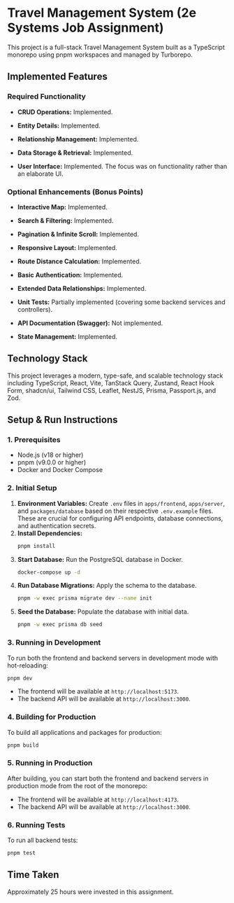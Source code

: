 # Travel Management System (2e Systems Job Assignment)

This project is a full-stack Travel Management System built as a TypeScript monorepo using pnpm workspaces and managed by Turborepo.

## Implemented Features

### Required Functionality

- **CRUD Operations:** Implemented.

- **Entity Details:** Implemented.

- **Relationship Management:** Implemented.

- **Data Storage & Retrieval:** Implemented.

- **User Interface:** Implemented. The focus was on functionality rather than an elaborate UI.

### Optional Enhancements (Bonus Points)

- **Interactive Map:** Implemented.

- **Search & Filtering:** Implemented.

- **Pagination & Infinite Scroll:** Implemented.

- **Responsive Layout:** Implemented.

- **Route Distance Calculation:** Implemented.

- **Basic Authentication:** Implemented.

- **Extended Data Relationships:** Implemented.

- **Unit Tests:** Partially implemented (covering some backend services and controllers).

- **API Documentation (Swagger):** Not implemented.

- **State Management:** Implemented.

## Technology Stack

This project leverages a modern, type-safe, and scalable technology stack including TypeScript, React, Vite, TanStack Query, Zustand, React Hook Form, shadcn/ui, Tailwind CSS, Leaflet, NestJS, Prisma, Passport.js, and Zod.

## Setup & Run Instructions

### 1. Prerequisites

- Node.js (v18 or higher)
- pnpm (v9.0.0 or higher)
- Docker and Docker Compose

### 2. Initial Setup

1.  **Environment Variables:** Create `.env` files in `apps/frontend`, `apps/server`, and `packages/database` based on their respective `.env.example` files. These are crucial for configuring API endpoints, database connections, and authentication secrets.
2.  **Install Dependencies:**
    ```bash
    pnpm install
    ```
3.  **Start Database:** Run the PostgreSQL database in Docker.
    ```bash
    docker-compose up -d
    ```
4.  **Run Database Migrations:** Apply the schema to the database.
    ```bash
    pnpm -w exec prisma migrate dev --name init
    ```
5.  **Seed the Database:** Populate the database with initial data.
    ```bash
    pnpm -w exec prisma db seed
    ```

### 3. Running in Development

To run both the frontend and backend servers in development mode with hot-reloading:

```bash
pnpm dev
```

- The frontend will be available at `http://localhost:5173`.
- The backend API will be available at `http://localhost:3000`.

### 4. Building for Production

To build all applications and packages for production:

```bash
pnpm build
```

### 5. Running in Production

After building, you can start both the frontend and backend servers in production mode from the root of the monorepo:

- The frontend will be available at `http://localhost:4173`.
- The backend API will be available at `http://localhost:3000`.

### 6. Running Tests

To run all backend tests:

```bash
pnpm test
```

## Time Taken

Approximately 25 hours were invested in this assignment.
